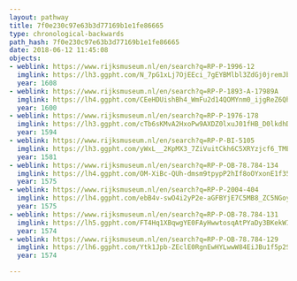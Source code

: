 ```yaml
---
layout: pathway
title: 7f0e230c97e63b3d77169b1e1fe86665
type: chronological-backwards
path_hash: 7f0e230c97e63b3d77169b1e1fe86665
date: 2018-06-12 11:45:08
objects:
- weblink: https://www.rijksmuseum.nl/en/search?q=RP-P-1996-12
  imglink: https://lh3.ggpht.com/N_7pG1xLj7OjEEci_7gEYBMlbl3ZdGj0jremJb5uPdHJfX-11qbB2Xxl6ux40Wn3-gGDZzrHbRR_gnvmYSeh_Nq6V3E=s200
  year: 1608
- weblink: https://www.rijksmuseum.nl/en/search?q=RP-P-1893-A-17989A
  imglink: https://lh4.ggpht.com/CEeHDUishBh4_WmFu2d14QOMYnm0_ijgReZ6Qh4URMManmTwvay09M_5MtHN00aY1UJi3hCf56B-Yyb1uNvxNWd2Fw=s200
  year: 1600
- weblink: https://www.rijksmuseum.nl/en/search?q=RP-P-1976-178
  imglink: https://lh3.ggpht.com/cTb6sKMvA2HxoPw9AXDZ0lxuJ01fHB_D0lkdhD8k8nZqKGafRYnj-F-cPTOc5JCVnPLTMs5ss2rbYHtcRC7NqLN3MjU=s200
  year: 1594
- weblink: https://www.rijksmuseum.nl/en/search?q=RP-P-BI-5105
  imglink: https://lh3.ggpht.com/yWxL__2KpMX3_7ZiVuitCkh6C5XRYzjcf6_TMEhljqaG3cr0uHqVqpQ_gTob7LOlB9DndvWfmzf97hq2EeT1BetxUVU=s200
  year: 1581
- weblink: https://www.rijksmuseum.nl/en/search?q=RP-P-OB-78.784-134
  imglink: https://lh4.ggpht.com/OM-XiBc-QUh-dmsm9tpypP2hIf8oOYxonE1f35pj4CFagPiesXOkGvQGFavvNzQl7MY1Ix1H_xo1pZjoE62Xuua2MbFO=s200
  year: 1575
- weblink: https://www.rijksmuseum.nl/en/search?q=RP-P-2004-404
  imglink: https://lh4.ggpht.com/ebB4v-swO4i2yP2e-aGFBYjE7C5MB8_ZC5NGoy2hrsvvoCCbXVSfWyi1k9glC_v1u43V2NE24eZoef9114_QRkMw6bQ2=s200
  year: 1575
- weblink: https://www.rijksmuseum.nl/en/search?q=RP-P-OB-78.784-131
  imglink: https://lh5.ggpht.com/FT4Hq1XBqwgYE0FAyHwwtosqAtPYaDy3BKekWIgDGvP9lY746mE66qbittk6ug-IVHB9X2OkGhVeyEklpR1jO-626g=s200
  year: 1574
- weblink: https://www.rijksmuseum.nl/en/search?q=RP-P-OB-78.784-129
  imglink: https://lh6.ggpht.com/Ytk1Jpb-ZEclE0RgnEwHYLwwW84EiJBu1f5p2Sqte6KH7sNpiIZ6-_6rOcpUYhgdebu6ago1My2-AwNyNQAJwgVoDUc=s200
  year: 1574

---
```

